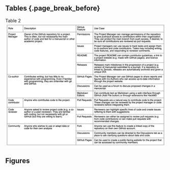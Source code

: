 ## Tables {.page_break_before}

<!--TODO: add table caption -->
Table 2
![](images/box2.png)


## Figures